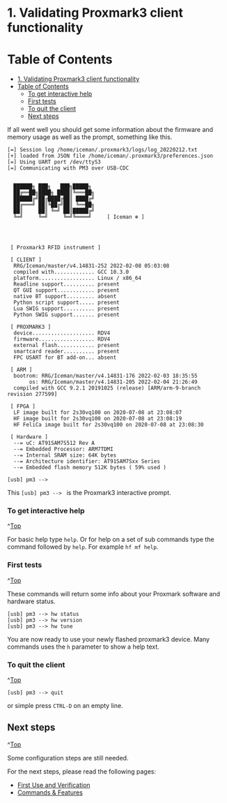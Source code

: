 <a id="Top"></a>

# 1. Validating Proxmark3 client functionality

# Table of Contents
- [1. Validating Proxmark3 client functionality](#1-validating-proxmark3-client-functionality)
- [Table of Contents](#table-of-contents)
    - [To get interactive help](#to-get-interactive-help)
    - [First tests](#first-tests)
    - [To quit the client](#to-quit-the-client)
  - [Next steps](#next-steps)



If all went well you should get some information about the firmware and memory usage as well as the prompt,  something like this.

```
[=] Session log /home/iceman/.proxmark3/logs/log_20220212.txt
[+] loaded from JSON file /home/iceman/.proxmark3/preferences.json
[=] Using UART port /dev/ttyS3
[=] Communicating with PM3 over USB-CDC


  ██████╗ ███╗   ███╗█████╗
  ██╔══██╗████╗ ████║╚═══██╗
  ██████╔╝██╔████╔██║ ████╔╝
  ██╔═══╝ ██║╚██╔╝██║ ╚══██╗
  ██║     ██║ ╚═╝ ██║█████╔╝
  ╚═╝     ╚═╝     ╚═╝╚════╝     [ Iceman ❄️ ]




 [ Proxmark3 RFID instrument ]

 [ CLIENT ]
  RRG/Iceman/master/v4.14831-252 2022-02-08 05:03:08
  compiled with............. GCC 10.3.0
  platform.................. Linux / x86_64
  Readline support.......... present
  QT GUI support............ present
  native BT support......... absent
  Python script support..... present
  Lua SWIG support.......... present
  Python SWIG support....... present

 [ PROXMARK3 ]
  device.................... RDV4
  firmware.................. RDV4
  external flash............ present
  smartcard reader.......... present
  FPC USART for BT add-on... absent

 [ ARM ]
  bootrom: RRG/Iceman/master/v4.14831-176 2022-02-03 18:35:55
       os: RRG/Iceman/master/v4.14831-205 2022-02-04 21:26:49
  compiled with GCC 9.2.1 20191025 (release) [ARM/arm-9-branch revision 277599]

 [ FPGA ]
  LF image built for 2s30vq100 on 2020-07-08 at 23:08:07
  HF image built for 2s30vq100 on 2020-07-08 at 23:08:19
  HF FeliCa image built for 2s30vq100 on 2020-07-08 at 23:08:30

 [ Hardware ]
  --= uC: AT91SAM7S512 Rev A
  --= Embedded Processor: ARM7TDMI
  --= Internal SRAM size: 64K bytes
  --= Architecture identifier: AT91SAM7Sxx Series
  --= Embedded flash memory 512K bytes ( 59% used )

[usb] pm3 -->
```

This `[usb] pm3 --> ` is the Proxmark3 interactive prompt.


### To get interactive help
^[Top](#top)

For basic help type `help`. Or for help on a set of sub commands type the command followed by `help`. For example `hf mf help`.

### First tests
^[Top](#top)

These commands will return some info about your Proxmark software and hardware status.
```
[usb] pm3 --> hw status
[usb] pm3 --> hw version
[usb] pm3 --> hw tune
```

You are now ready to use your newly flashed proxmark3 device.  Many commands uses the `h` parameter to show a help text.

### To quit the client
^[Top](#top)

```
[usb] pm3 --> quit
```
or simple press `CTRL-D`  on an empty line.

## Next steps
^[Top](#top)

Some configuration steps are still needed.

For the next steps, please read the following pages:

* [First Use and Verification](/doc/md/Use_of_Proxmark/2_Configuration-and-Verification.md)
* [Commands & Features](/doc/md/Use_of_Proxmark/3_Commands-and-Features.md)
 
